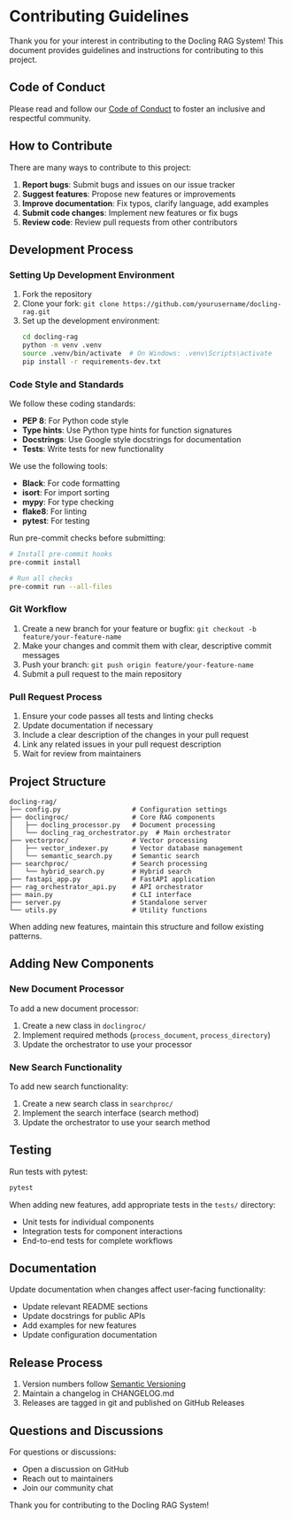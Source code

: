 # Contributing Guidelines

Thank you for your interest in contributing to the Docling RAG System! This document provides guidelines and instructions for contributing to this project.

## Code of Conduct

Please read and follow our [Code of Conduct](CODE_OF_CONDUCT.md) to foster an inclusive and respectful community.

## How to Contribute

There are many ways to contribute to this project:

1. **Report bugs**: Submit bugs and issues on our issue tracker
2. **Suggest features**: Propose new features or improvements
3. **Improve documentation**: Fix typos, clarify language, add examples
4. **Submit code changes**: Implement new features or fix bugs
5. **Review code**: Review pull requests from other contributors

## Development Process

### Setting Up Development Environment

1. Fork the repository
2. Clone your fork: `git clone https://github.com/yourusername/docling-rag.git`
3. Set up the development environment:
   ```bash
   cd docling-rag
   python -m venv .venv
   source .venv/bin/activate  # On Windows: .venv\Scripts\activate
   pip install -r requirements-dev.txt
   ```

### Code Style and Standards

We follow these coding standards:

- **PEP 8**: For Python code style
- **Type hints**: Use Python type hints for function signatures
- **Docstrings**: Use Google style docstrings for documentation
- **Tests**: Write tests for new functionality

We use the following tools:

- **Black**: For code formatting
- **isort**: For import sorting
- **mypy**: For type checking
- **flake8**: For linting
- **pytest**: For testing

Run pre-commit checks before submitting:

```bash
# Install pre-commit hooks
pre-commit install

# Run all checks
pre-commit run --all-files
```

### Git Workflow

1. Create a new branch for your feature or bugfix: `git checkout -b feature/your-feature-name`
2. Make your changes and commit them with clear, descriptive commit messages
3. Push your branch: `git push origin feature/your-feature-name`
4. Submit a pull request to the main repository

### Pull Request Process

1. Ensure your code passes all tests and linting checks
2. Update documentation if necessary
3. Include a clear description of the changes in your pull request
4. Link any related issues in your pull request description
5. Wait for review from maintainers

## Project Structure

```
docling-rag/
├── config.py                  # Configuration settings
├── doclingroc/                # Core RAG components
│   ├── docling_processor.py   # Document processing
│   └── docling_rag_orchestrator.py  # Main orchestrator
├── vectorproc/                # Vector processing
│   ├── vector_indexer.py      # Vector database management
│   └── semantic_search.py     # Semantic search
├── searchproc/                # Search processing
│   └── hybrid_search.py       # Hybrid search
├── fastapi_app.py             # FastAPI application
├── rag_orchestrator_api.py    # API orchestrator
├── main.py                    # CLI interface
├── server.py                  # Standalone server
└── utils.py                   # Utility functions
```

When adding new features, maintain this structure and follow existing patterns.

## Adding New Components

### New Document Processor

To add a new document processor:

1. Create a new class in `doclingroc/`
2. Implement required methods (`process_document`, `process_directory`)
3. Update the orchestrator to use your processor

### New Search Functionality

To add new search functionality:

1. Create a new search class in `searchproc/`
2. Implement the search interface (search method)
3. Update the orchestrator to use your search method

## Testing

Run tests with pytest:

```bash
pytest
```

When adding new features, add appropriate tests in the `tests/` directory:

- Unit tests for individual components
- Integration tests for component interactions
- End-to-end tests for complete workflows

## Documentation

Update documentation when changes affect user-facing functionality:

- Update relevant README sections
- Update docstrings for public APIs
- Add examples for new features
- Update configuration documentation

## Release Process

1. Version numbers follow [Semantic Versioning](https://semver.org/)
2. Maintain a changelog in CHANGELOG.md
3. Releases are tagged in git and published on GitHub Releases

## Questions and Discussions

For questions or discussions:

- Open a discussion on GitHub
- Reach out to maintainers
- Join our community chat

Thank you for contributing to the Docling RAG System!